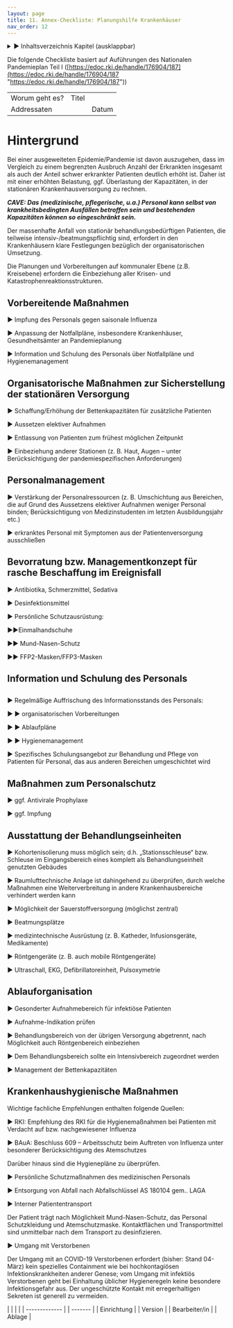 ```yaml
---
layout: page
title: 11. Annex-Checkliste: Planungshilfe Krankenhäuser
nav_order: 12
---
```

 
<details markdown="block"> 
  <summary> 
      &#9658; Inhaltsverzeichnis Kapitel (ausklappbar) 
  </summary>
 
1. TOC
{:toc}
 </details>
 
   <p></p>
 
 
Die folgende Checkliste basiert auf Auführungen des Nationalen
Pandemieplan Teil I
([https://edoc.rki.de/handle/176904/187](https://edoc.rki.de/handle/176904/187 "https://edoc.rki.de/handle/176904/187"))

|                |       |       |
| -------------- | ----- | ----- |
| Worum geht es? | Titel |       |
| Addressaten    |       | Datum |

# Hintergrund

Bei einer ausgeweiteten Epidemie/Pandemie ist davon auszugehen, dass im
Vergleich zu einem begrenzten Ausbruch Anzahl der Erkrankten insgesamt
als auch der Anteil schwer erkrankter Patienten deutlich erhöht ist.
Daher ist mit einer erhöhten Belastung, ggf. Überlastung der
Kapazitäten, in der stationären Krankenhausversorgung zu rechnen.

***CAVE: Das (medizinische, pflegerische, u.a.) Personal kann selbst von
krankheitsbedingten Ausfällen betroffen sein und bestehenden Kapazitäten
können so eingeschränkt sein.***

Der massenhafte Anfall von stationär behandlungsbedürftigen Patienten,
die teilweise intensiv-/beatmungspflichtig sind, erfordert in den
Krankenhäusern klare Festlegungen bezüglich der organisatorischen
Umsetzung.

Die Planungen und Vorbereitungen auf kommunaler Ebene (z.B. Kreisebene)
erfordern die Einbeziehung aller Krisen- und
Katastrophenreaktionsstrukturen.

## Vorbereitende Maßnahmen

▶ Impfung des Personals gegen saisonale Influenza

▶ Anpassung der Notfallpläne, insbesondere Krankenhäuser,
Gesundheitsämter an Pandemieplanung

▶ Information und Schulung des Personals über Notfallpläne und
Hygienemanagement

## Organisatorische Maßnahmen zur Sicherstellung der stationären Versorgung

▶ Schaffung/Erhöhung der Bettenkapazitäten für zusätzliche Patienten

▶ Aussetzen elektiver Aufnahmen

▶ Entlassung von Patienten zum frühest möglichen Zeitpunkt

▶ Einbeziehung anderer Stationen (z. B. Haut, Augen – unter
Berücksichtigung der pandemiespezifischen Anforderungen)

## Personalmanagement

▶ Verstärkung der Personalressourcen (z. B. Umschichtung aus Bereichen,
die auf Grund des Aussetzens elektiver Aufnahmen weniger Personal
binden; Berücksichtigung von Medizinstudenten im letzten
Ausbildungsjahr etc.)

▶ erkranktes Personal mit Symptomen aus der Patientenversorgung
ausschließen

## Bevorratung bzw. Managementkonzept für rasche Beschaffung im Ereignisfall

▶ Antibiotika, Schmerzmittel, Sedativa

▶ Desinfektionsmittel

▶ Persönliche Schutzausrüstung:

▶▶Einmalhandschuhe

▶▶ Mund-Nasen-Schutz

▶▶ FFP2-Masken/FFP3-Masken

## Information und Schulung des Personals

## 

▶ Regelmäßige Auffrischung des Informationsstands des Personals:

▶ ▶ organisatorischen Vorbereitungen

▶ ▶ Ablaufpläne

▶ ▶ Hygienemanagement

▶ Spezifisches Schulungsangebot zur Behandlung und Pflege von Patienten
für Personal, das aus anderen Bereichen umgeschichtet wird

## Maßnahmen zum Personalschutz

▶ ggf. Antivirale Prophylaxe

▶ ggf. Impfung

## Ausstattung der Behandlungseinheiten

▶ Kohortenisolierung muss möglich sein; d.h. „Stationsschleuse“ bzw.
Schleuse im Eingangsbereich eines komplett als Behandlungseinheit
genutzten Gebäudes

▶ Raumlufttechnische Anlage ist dahingehend zu überprüfen, durch
welche Maßnahmen eine Weiterverbreitung in andere Krankenhausbereiche
verhindert werden kann

▶ Möglichkeit der Sauerstoffversorgung (möglichst zentral)

▶ Beatmungsplätze

▶ medizintechnische Ausrüstung (z. B. Katheder, Infusionsgeräte,
Medikamente)

▶ Röntgengeräte (z. B. auch mobile Röntgengeräte)

▶ Ultraschall, EKG, Defibrillatoreinheit, Pulsoxymetrie

## Ablauforganisation

▶ Gesonderter Aufnahmebereich für infektiöse Patienten

▶ Aufnahme-Indikation prüfen

▶ Behandlungsbereich von der übrigen Versorgung abgetrennt, nach
Möglichkeit auch Röntgenbereich einbeziehen

▶ Dem Behandlungsbereich sollte ein Intensivbereich zugeordnet werden

▶ Management der Bettenkapazitäten

## Krankenhaushygienische Maßnahmen

Wichtige fachliche Empfehlungen enthalten folgende Quellen:

▶ RKI: Empfehlung des RKI für die Hygienemaßnahmen bei Patienten mit
Verdacht auf bzw. nachgewiesener Influenza

▶ BAuA: Beschluss 609 – Arbeitsschutz beim Auftreten von Influenza unter
besonderer Berücksichtigung des Atemschutzes

Darüber hinaus sind die Hygienepläne zu überprüfen.

▶ Persönliche Schutzmaßnahmen des medizinischen Personals

▶ Entsorgung von Abfall nach Abfallschlüssel AS 180104 gem.. LAGA

▶ Interner Patiententransport

Der Patient trägt nach Möglichkeit Mund-Nasen-Schutz, das Personal
Schutzkleidung und Atemschutzmaske. Kontaktflächen und Transportmittel
sind unmittelbar nach dem Transport zu desinfizieren.

▶ Umgang mit Verstorbenen

Der Umgang mit an COVID-19 Verstorbenen erfordert (bisher: Stand
04-März) kein spezielles Containment wie bei hochkontagiösen
Infektionskrankheiten anderer Genese; vom Umgang mit infektiös
Verstorbenen geht bei Einhaltung üblicher Hygieneregeln keine besondere
Infektionsgefahr aus. Der ungeschützte Kontakt mit erregerhaltigen
Sekreten ist generell zu vermeiden.

|               |  |         |
| ------------- |  | ------- |
| Einrichtung   |  | Version |
| Bearbeiter/in |  | Ablage  |

<div class="section fnlist" data-role="doc-footnotes">

</div>
